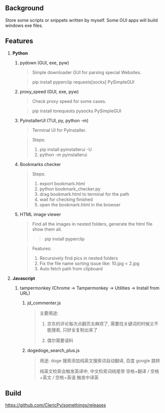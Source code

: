 
## Background

Store some scripts or snippets written by myself. Some GUI apps will build windows exe files.

## Features

1. **Python**

   1. pydown (GUI, exe, pyw)

      > Simple downloader GUI for parsing special Websites.
      
      > pip install pyperclip requests[socks] PySimpleGUI

   2. proxy_speed (GUI, exe, pyw)

      > Check proxy speed for some cases.
      
      > pip install torequests pysocks PySimpleGUI

   3. PyinstallerUI  (TUI, py, python -m)

      > Terminal UI for PyInstaller.
      
      > Steps:
      >
      > 1. pip install pyinstallerui -U
      >2. python -m pyinstallerui
      
   4. Bookmarks checker

      > Steps:
      >
      > 1. export bookmark.html
      > 2. python bookmark_checker.py
      > 3. drag bookmark.html to terminal for the path
      > 4. wait for checking finished
      > 5. open the bookmark.html in the browser
      
   5. HTML image viewer

      > Find all the images in nested folders, generate the html file show them all.
      >
      > >  pip install pyperclip

      > Features:
      >
      > 1. Recursively find pics in nested folders
      > 2. Fix the file name sorting issue like: 10.jpg < 2.jpg
      > 3. Auto fetch path from clipboard

2. **Javascript**
   1. tampermonkey (Chrome -> Tampermonkey -> Utilities -> Install from URL)

      1. jd_commenter.js

         > 主要用途:
         >
         > 1. 京东的评论每次点翻页太麻烦了, 需要找关键词的时候又不能搜索, 只好全复制出来了
         >
         > 2. 偶尔需要语料

      2. dogedoge_search_plus.js
      
         > 用途: doge 搜索添加纯英文搜索词自动翻译, 百度 google 跳转
         >
         > 纯英文检索会触发英译中, 中文检索词结尾带 空格+翻译 / 空格+英文 / 空格+英语 触发中译英

## Build

https://github.com/ClericPy/somethings/releases